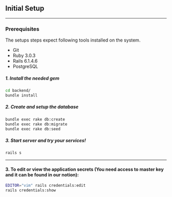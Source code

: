 ## Initial Setup

---
### Prerequisites

The setups steps expect following tools installed on the system.

- Git
- Ruby 3.0.3
- Rails 6.1.4.6
- PostgreSQL

##### 1. Install the needed gem

```bash
cd backend/
bundle install
```

##### 2. Create and setup the database

```bash
bundle exec rake db:create
bundle exec rake db:migrate
bundle exec rake db:seed
```

##### 3. Start server and try your services!

```bash
rails s
```
---

#### 3. To edit or view the application secrets (You need access to master key and it can be found in our notion):

```bash
EDITOR="vim" rails credentials:edit
rails credentials:show
```
